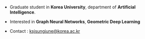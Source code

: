 - Graduate student in **Korea University**, department of **Artificial Intelligence**.
- Interested in **Graph Neural Networks**, **Geometric Deep Learning**

- Contact : ksjsungjune@korea.ac.kr

<!---
sungjuune/sungjuune is a ✨ special ✨ repository because its `README.md` (this file) appears on your GitHub profile.
You can click the Preview link to take a look at your changes.
--->
